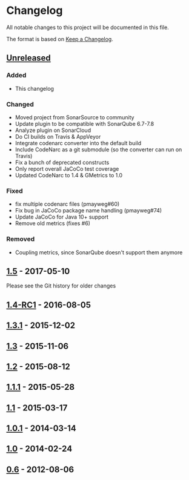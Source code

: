 # Changelog
All notable changes to this project will be documented in this file.

The format is based on [Keep a Changelog](https://keepachangelog.com/en/1.0.0/).

## [Unreleased]

### Added
- This changelog

### Changed
- Moved project from SonarSource to community
- Update plugin to be compatible with SonarQube 6.7-7.8
- Analyze plugin on SonarCloud
- Do CI builds on Travis & AppVeyor
- Integrate codenarc converter into the default build
- Include CodeNarc as a git submodule (so the converter can run on Travis)
- Fix a bunch of deprecated constructs
- Only report overall JaCoCo test coverage
- Updated CodeNarc to 1.4 & GMetrics to 1.0

### Fixed
- fix multiple codenarc files (pmayweg#60)
- Fix bug in JaCoCo package name handling (pmayweg#74)
- Update JaCoCo for Java 10+ support
- Remove old metrics (fixes #6)

### Removed
- Coupling metrics, since SonarQube doesn't support them anymore

## [1.5] - 2017-05-10

Please see the Git history for older changes

## [1.4-RC1] - 2016-08-05

## [1.3.1] - 2015-12-02

## [1.3] - 2015-11-06

## [1.2] - 2015-08-12

## [1.1.1] - 2015-05-28

## [1.1] - 2015-03-17

## [1.0.1] - 2014-03-14

## [1.0] - 2014-02-24

## [0.6] - 2012-08-06

[Unreleased]: https://github.com/Inform-Software/sonar-groovy/compare/1.5...HEAD
[1.5]: https://github.com/Inform-Software/sonar-groovy/compare/1.4-RC1..1.5
[1.4-RC1]: https://github.com/Inform-Software/sonar-groovy/compare/1.3.1..1.4-RC1
[1.3.1]: https://github.com/Inform-Software/sonar-groovy/compare/1.3..1.3.1
[1.3]: https://github.com/Inform-Software/sonar-groovy/compare/1.2..1.3
[1.2]: https://github.com/Inform-Software/sonar-groovy/compare/1.1.1..1.2
[1.1.1]: https://github.com/Inform-Software/sonar-groovy/compare/1.1..1.1.1
[1.1]: https://github.com/Inform-Software/sonar-groovy/compare/1.0.1..1.1
[1.0.1]: https://github.com/Inform-Software/sonar-groovy/compare/1.0..1.0.1
[1.0]: https://github.com/Inform-Software/sonar-groovy/compare/0.6..1.0
[0.6]: https://github.com/Inform-Software/sonar-groovy/releases/tag/0.6

